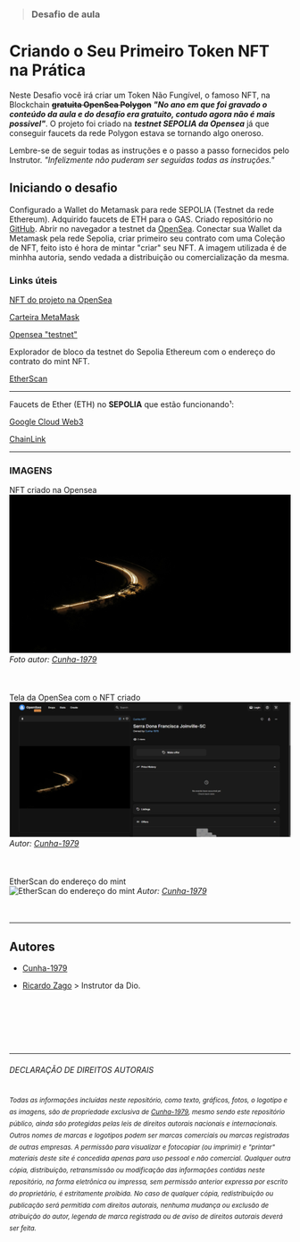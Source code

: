 > ### Desafio de aula

# Criando o Seu Primeiro Token NFT na Prática

  

Neste Desafio você irá criar um Token Não Fungível, o famoso NFT, na Blockchain **~~gratuita OpenSea Polygon~~** ***"No ano em que foi gravado o conteúdo da aula e do desafio era gratuito, contudo agora não é mais possivel"***. O projeto foi criado na ***testnet SEPOLIA da Opensea*** já que conseguir faucets da rede Polygon estava se tornando algo oneroso. 

Lembre-se de seguir todas as instruções e o passo a passo fornecidos pelo Instrutor. *"Infelizmente não puderam ser seguidas todas as instruções."*

  

## Iniciando o desafio 

Configurado a Wallet do Metamask para rede SEPOLIA (Testnet da rede Ethereum).
Adquirido faucets de ETH para o GAS.
Criado repositório no [GitHub](https://github.com/Cunha-1979/Desafio-Dio-Criando-um-NFT-na-Pratica).
Abrir no navegador a testnet da [OpenSea](https://testnets.opensea.io/).
Conectar sua Wallet da Metamask pela rede Sepolia, criar primeiro seu contrato com uma Coleção de NFT, feito isto é hora de mintar "criar" seu NFT.
A imagem utilizada é de minhha autoria, sendo vedada a distribuição ou comercialização da mesma.


### Links úteis

[NFT do projeto na OpenSea](https://testnets.opensea.io/assets/sepolia/0xf44381ff81e96be24cc3c2d9efdc21e90853326d/1)

[Carteira MetaMask](https://metamask.io/)​

[Opensea "testnet"](https://testnets.opensea.io/)  

Explorador de bloco da testnet do Sepolia Ethereum com o endereço do contrato do mint NFT.

[EtherScan](https://sepolia.etherscan.io/tx/0x536a0dc6f68ed97b475d7f5d6947c90b1032e60e41e4f7140e9fa7fc7aba4f00)
___

Faucets de Ether (ETH) no **SEPOLIA** que estão funcionando¹:

[Google Cloud Web3](https://cloud.google.com/application/web3/faucet/ethereum/sepolia)

[ChainLink](https://faucets.chain.link/sepolia)
___



### IMAGENS

NFT criado na Opensea
![NFT criado na Opensea](img/img-NFT.JPG)
<sob>*Foto autor: [Cunha-1979](https://www.github.com/Cunha-1979)*</sob><br>
<br>
<br>
<br>
Tela da OpenSea com o NFT criado
![Tela da OpenSea com o NFT criado](img/Tela-Opensea-testnet.jpg)
<sob>*Autor: [Cunha-1979](https://www.github.com/Cunha-1979)*</sob><br>
<br>
<br>
<br>
EtherScan do endereço do mint  
![EtherScan do endereço do mint](img/tela-etherscan-mint-NFT-.jpg)
<sob>*Autor: [Cunha-1979](https://www.github.com/Cunha-1979)*</sob>
<br>
<br>
<br>

___
## Autores

  

- [Cunha-1979](https://www.github.com/Cunha-1979)

- [Ricardo Zago](https://www.linkedin.com/in/ricardozago/) > Instrutor da Dio.
<br>
<br>
<br>
<br>
<br>

___
###### DECLARAÇÃO DE DIREITOS AUTORAIS
<sub>*Todas as informações incluídas neste repositório, como texto, gráficos, fotos, o logotipo e as imagens, são de propriedade exclusiva de [Cunha-1979](https://github.com/Cunha-1979), mesmo sendo este repositório público, ainda são protegidas pelas leis de direitos autorais nacionais e internacionais. Outros nomes de marcas e logotipos podem ser marcas comerciais ou marcas registradas de outras empresas.
A permissão para visualizar e fotocopiar (ou imprimir) e "printar" materiais deste site é concedida apenas para uso pessoal e não comercial. Qualquer outra cópia, distribuição, retransmissão ou 
modificação das informações contidas neste repositório, na forma eletrônica ou impressa, sem permissão anterior expressa por escrito do proprietário, é estritamente proibida. No caso de qualquer cópia, redistribuição ou publicação será permitida com direitos autorais, nenhuma mudança ou exclusão de atribuição do autor, legenda de marca registrada ou de aviso de direitos autorais deverá ser feita.*</sub>
